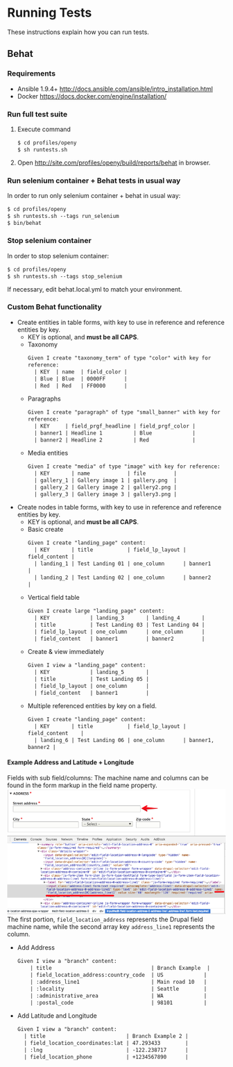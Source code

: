 # Running Tests
These instructions explain how you can run tests.


## Behat
### Requirements
- Ansible 1.9.4+ http://docs.ansible.com/ansible/intro_installation.html
- Docker https://docs.docker.com/engine/installation/

### Run full test suite
1. Execute command

    ```
    $ cd profiles/openy
    $ sh runtests.sh
    ```
2. Open http://site.com/profiles/openy/build/reports/behat in browser.

### Run selenium container + Behat tests in usual way
In order to run only selenium container + behat in usual way:

```
$ cd profiles/openy
$ sh runtests.sh --tags run_selenium
$ bin/behat
```
    
### Stop selenium container
In order to stop  selenium container:

```
$ cd profiles/openy
$ sh runtests.sh --tags stop_selenium
```

If necessary, edit behat.local.yml to match your environment.

### Custom Behat functionality

- Create entities in table forms, with key to use in reference and reference entities by key.
  - KEY is optional, and **must be all CAPS**.
  - Taxonomy
    ```
    Given I create "taxonomy_term" of type "color" with key for reference:
      | KEY  | name  | field_color |
      | Blue | Blue  | 0000FF      |
      | Red  | Red   | FF0000      |
    ```
  - Paragraphs
    ```
    Given I create "paragraph" of type "small_banner" with key for reference:
      | KEY     | field_prgf_headline | field_prgf_color |
      | banner1 | Headline 1          | Blue             |
      | banner2 | Headline 2          | Red              |
    ```
  - Media entities
    ```
    Given I create "media" of type "image" with key for reference:
      | KEY       | name            | file         |
      | gallery_1 | Gallery image 1 | gallery.png  |
      | gallery_2 | Gallery image 2 | gallery2.png |
      | gallery_3 | Gallery image 3 | gallery3.png |
    ```
- Create nodes in table forms, with key to use in reference and reference entities by key.
  - KEY is optional, and **must be all CAPS**.
  - Basic create
    ```
    Given I create "landing_page" content:
      | KEY       | title           | field_lp_layout | field_content |
      | landing_1 | Test Landing 01 | one_column      | banner1       |
      | landing_2 | Test Landing 02 | one_column      | banner2       |
    ```
  - Vertical field table
    ```
    Given I create large "landing_page" content:
      | KEY             | landing_3       | landing_4       |
      | title           | Test Landing 03 | Test Landing 04 |
      | field_lp_layout | one_column      | one_column      |
      | field_content   | banner1         | banner2         |
    ```
  - Create & view immediately
    ```
    Given I view a "landing_page" content:
      | KEY             | landing_5       |
      | title           | Test Landing 05 |
      | field_lp_layout | one_column      |
      | field_content   | banner1         |
    ```
  - Multiple referenced entities by key on a field.
    ```
    Given I create "landing_page" content:
      | KEY       | title           | field_lp_layout | field_content    |
      | landing_6 | Test Landing 06 | one_column      | banner1, banner2 |
    ```
#### Example Address and Latitude + Longitude
Fields with sub field/columns:
The machine name and columns can be found in the form markup in the field name property. 
![Inspect form field name depicted](../assets/complex_field_machine_names.png)
The first portion, `field_location_address` represents the Drupal field machine name, while the second array key `address_line1` represents the column.

- Add Address
  ```
  Given I view a "branch" content:
      | title                                | Branch Example  |
      | field_location_address:country_code  | US             |
      | :address_line1                       | Main road 10   |
      | :locality                            | Seattle        |
      | :administrative_area                 | WA             |
      | :postal_code                         | 98101          |
  ```
- Add Latitude and Longitude
  ```
  Given I view a "branch" content:
    | title                          | Branch Example 2 |
    | field_location_coordinates:lat | 47.293433        |
    | :lng                           | -122.238717      |
    | field_location_phone           | +1234567890      |
  ```
